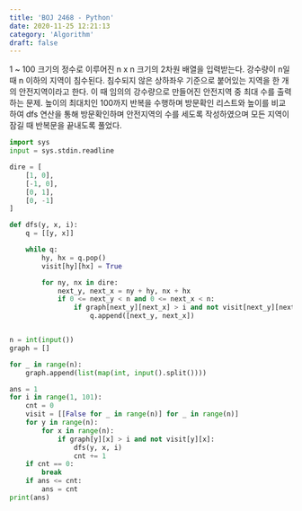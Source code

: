 ```yaml
---
title: 'BOJ 2468 - Python'
date: 2020-11-25 12:21:13
category: 'Algorithm'
draft: false
---
```

1 ~ 100 크기의 정수로 이루어진 n x n 크기의 2차원 배열을 입력받는다. 강수량이 n일 때 n 이하의 지역이 침수된다. 침수되지 않은 상하좌우 기준으로 붙어있는 지역을 한 개의 안전지역이라고 한다. 이 때 임의의 강수량으로 만들어진 안전지역 중 최대 수를 출력하는 문제. 높이의 최대치인 100까지 반복을 수행하며 방문확인 리스트와 높이를 비교하여 dfs 연산을 통해 방문확인하며 안전지역의 수를 세도록 작성하였으며 모든 지역이 잠길 때 반복문을 끝내도록 풀었다.
```python
import sys
input = sys.stdin.readline

dire = [
    [1, 0],
    [-1, 0],
    [0, 1],
    [0, -1]
]

def dfs(y, x, i):
    q = [[y, x]]

    while q:
        hy, hx = q.pop()
        visit[hy][hx] = True

        for ny, nx in dire:
            next_y, next_x = ny + hy, nx + hx
            if 0 <= next_y < n and 0 <= next_x < n:
                if graph[next_y][next_x] > i and not visit[next_y][next_x]:
                    q.append([next_y, next_x])


n = int(input())
graph = []

for _ in range(n):
    graph.append(list(map(int, input().split())))

ans = 1
for i in range(1, 101):
    cnt = 0
    visit = [[False for _ in range(n)] for _ in range(n)]
    for y in range(n):
        for x in range(n):
            if graph[y][x] > i and not visit[y][x]:
                dfs(y, x, i)
                cnt += 1
    if cnt == 0:
        break
    if ans <= cnt:
        ans = cnt
print(ans)

```